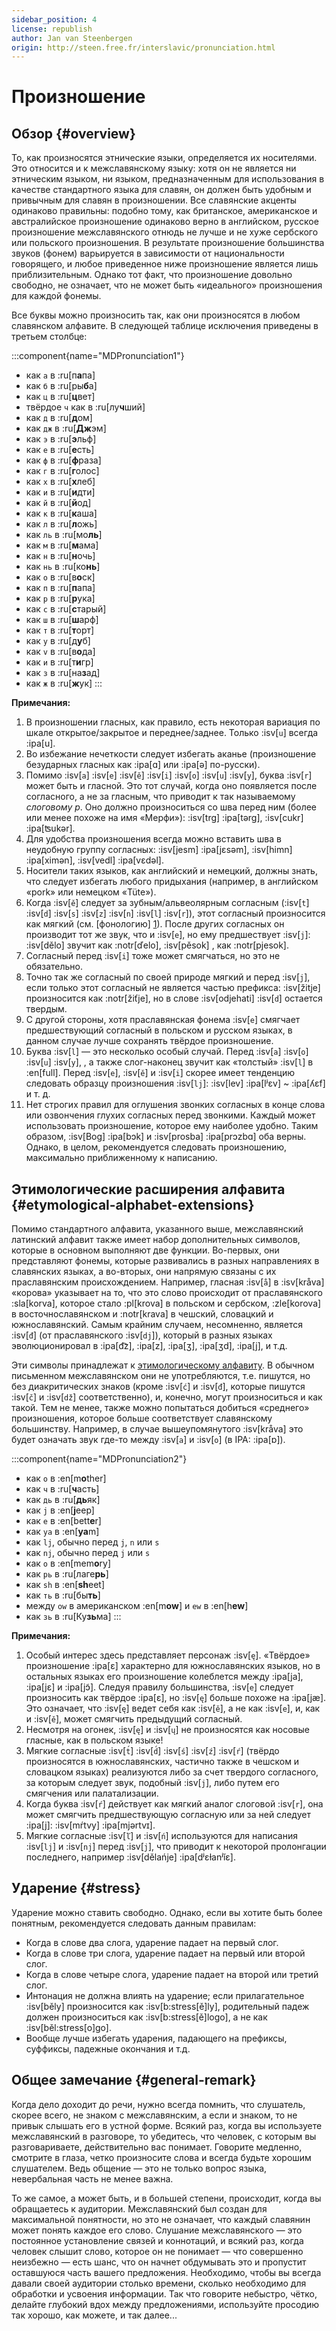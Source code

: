 ```yaml
---
sidebar_position: 4
license: republish
author: Jan van Steenbergen
origin: http://steen.free.fr/interslavic/pronunciation.html
---
```


# Произношение

## Обзор \{#overview}

То, как произносятся этнические языки, определяется их носителями. Это относится и к межславянскому языку: хотя он не является ни этническим языком, ни языком, предназначенным для использования в качестве стандартного языка для славян, он должен быть удобным и привычным для славян в произношении. Все славянские акценты одинаково правильны: подобно тому, как британское, американское и австралийское произношение одинаково верно в английском, русское произношение межславянского отнюдь не лучше и не хуже сербского или польского произношения. В результате произношение большинства звуков (фонем) варьируется в зависимости от национальности говорящего, и любое приведенное ниже произношение является лишь приблизительным. Однако тот факт, что произношение довольно свободно, не означает, что не может быть «идеального» произношения для каждой фонемы.

Все буквы можно произносить так, как они произносятся в любом славянском алфавите. В следующей таблице исключения приведены в третьем столбце:

:::component{name="MDPronunciation1"}
- как `а` в :ru[п**а**па]
- как `б` в :ru[ры**б**а]
- как `ц` в :ru[**ц**вет]
- твёрдое `ч` как в :ru[лу**ч**ший]
- как `д` в :ru[**д**ом]
- как `дж` в :ru[**Дж**эм]
- как `э` в :ru[**э**льф]
- как `е` в :ru[**е**сть]
- как `ф` в :ru[**ф**раза]
- как `г` в :ru[**г**олос]
- как `х` в :ru[**х**леб]
- как `и` в :ru[**и**дти]
- как `й` в :ru[**й**од]
- как `к` в :ru[**к**аша]
- как `л` в :ru[**л**ожь]
- как `ль` в :ru[мо**ль**]
- как `м` в :ru[**м**ама]
- как `н` в :ru[**н**очь]
- как `нь` в :ru[ко**нь**]
- как `о` в :ru[в**о**ск]
- как `п` в :ru[**п**апа]
- как `р` в :ru[**р**ука]
- как `с` в :ru[**с**тарый]
- как `ш` в :ru[**ш**арф]
- как `т` в :ru[**т**орт]
- как `у` в :ru[д**у**б]
- как `v` в :ru[в**о**да]
- как `и` в :ru[т**и**гр]
- как `з` в :ru[на**з**ад]
- как `ж` в :ru[**ж**ук]
:::

**Примечания:**

1. В произношении гласных, как правило, есть некоторая вариация по шкале открытое/закрытое и переднее/заднее. Только :isv[`u`] всегда :ipa[u].
2. Во избежание нечеткости следует избегать аканье (произношение безударных гласных как :ipa[ɑ] или :ipa[ə] по-русски).
3. Помимо :isv[`a`] :isv[`e`] :isv[`ě`] :isv[`i`] :isv[`o`] :isv[`u`] :isv[`y`],  буква :isv[`r`] может быть и гласной. Это тот случай, когда оно появляется после согласного, а не за гласным, что приводит к так называемому _слоговому р_. Оно должно произноситься со шва перед ним (более или менее похоже на имя «Мерфи»): :isv[trg] :ipa[tərg], :isv[cukr] :ipa[ʦukər].
4. Для удобства произношения всегда можно вставить шва в неудобную группу согласных: :isv[jesm] :ipa[jɛsǝm], :isv[himn] :ipa[ximǝn], :isv[vedl] :ipa[vɛdǝl].
5. Носители таких языков, как английский и немецкий, должны знать, что следует избегать любого придыхания (например, в английском «pork» или немецком «Tüte»).
6. Когда :isv[`ě`] следует за зубным/альвеолярным согласным (:isv[`t`] :isv[`d`] :isv[`s`] :isv[`z`] :isv[`n`] :isv[`l`] :isv[`r`]), этот согласный произносится как мягкий (см. [фонологию] [1]). После других согласных он производит тот же звук, что и :isv[`e`], но ему предшествует :isv[`j`]: :isv[dělo] звучит как :notr[ďelo], :isv[pěsok] , как :notr[pjesok].
7. Согласный перед :isv[`i`] тоже может смягчаться, но это не обязательно.
8. Точно так же согласный по своей природе мягкий и перед :isv[`j`], если только этот согласный не является частью префикса: :isv[žitje] произносится как :notr[žiťje], но в слове :isv[odjehati] :isv[`d`] остается твердым.
9. С другой стороны, хотя праславянская фонема :isv[`e`] смягчает предшествующий согласный в польском и русском языках, в данном случае лучше сохранять твёрдое произношение.
10. Буква :isv[`l`] — это несколько особый случай. Перед :isv[`a`] :isv[`o`] :isv[`u`] :isv[`y`], , а также слог-наконец звучит как «толстый» :isv[`l`] в :en[full]. Перед :isv[`e`], :isv[`ě`]  и :isv[`i`] скорее имеет тенденцию следовать образцу произношения :isv[`lj`]: :isv[lev] :ipa[lʲɛv]  \~ :ipa[ʎɛf] и т. д.
11. Нет строгих правил для оглушения звонких согласных в конце слова или озвончения глухих согласных перед звонкими. Каждый может использовать произношение, которое ему наиболее удобно. Таким образом, :isv[Bog] :ipa[bɔk]  и :isv[prosba] :ipa[prɔzbɑ] оба верны. Однако, в целом, рекомендуется следовать произношению, максимально приближенному к написанию.

## Этимологические расширения алфавита \{#etymological-alphabet-extensions}

Помимо стандартного алфавита, указанного выше, межславянский латинский алфавит также имеет набор дополнительных символов, которые в основном выполняют две функции. Во-первых, они представляют фонемы, которые развивались в разных направлениях в славянских языках, а во-вторых, они напрямую связаны с их праславянским происхождением. Например, гласная :isv[`å`] в :isv[kråva] «корова» указывает на то, что это слово происходит от праславянского :sla[korva], которое стало :pl[krova] в польском и сербском, :zle[korova] в восточнославянском и :notr[krava] в чешский, словацкий и южнославянский. Самым крайним случаем, несомненно, является :isv[`đ`] (от праславянского :isv[`dj`]), который в разных языках эволюционировал в :ipa[d͡z], :ipa[z], :ipa[ʒ], :ipa[ʒd], :ipa[j],  и т.д.

Эти символы принадлежат к [этимологическому алфавиту][2]. В обычном письменном межславянском они не употребляются, т.е. пишутся, но без диакритических знаков (кроме :isv[`ć`] и :isv[`đ`], которые пишутся :isv[`č`] и :isv[`dž`] соответственно), и, конечно, могут произноситься и как такой. Тем не менее, также можно попытаться добиться «среднего» произношения, которое больше соответствует славянскому большинству. Например, в случае вышеупомянутого :isv[kråva] это будет означать звук где-то между :isv[`a`] и :isv[`o`] (в IPA: :ipa[ɒ]).

:::component{name="MDPronunciation2"}
- как `o` в :en[m**o**ther]
- как `ч` в :ru[**ч**асть]
- как `дь` в :ru[**дь**як]
- как `j` в :en[**j**eep]
- как `e` в :en[bett**e**r]
- как `ya` в :en[**ya**m]
- как `lj`, обычно перед `j`, `n`  или `s`
- как `nj`, обычно перед `j` или `s`
- как `o` в :en[mem**o**ry]
- как `рь` в :ru[лаге**рь**]
- как `sh` в :en[**sh**eet]
- как `ть` в :ru[бы**ть**]
- между `ow` в американском :en[m**ow**] и `ew` в :en[h**ew**]
- как `зь` в :ru[Ку**зь**ма]
:::

**Примечания:**

1. Особый интерес здесь представляет персонаж :isv[`ę`]. «Твёрдое» произношение :ipa[ɛ] характерно для южнославянских языков, но в остальных языках его произношение колеблется между :ipa[ja], :ipa[jɛ]  и :ipa[jɔ̃]. Следуя правилу большинства, :isv[`e`] следует произносить как твёрдое :ipa[ɛ], но :isv[`ę`] больше похоже на :ipa[jæ]. Это означает, что :isv[`ę`] ведет себя как :isv[`ě`], а не как :isv[`e`], и, как и :isv[`ě`], может смягчить предыдущий согласный.
2. Несмотря на огонек, :isv[`ę`] и :isv[`ų`] не произносятся как носовые гласные, как в польском языке!
3. Мягкие согласные :isv[`t́`] :isv[`d́`] :isv[`ś`] :isv[`ź`] :isv[`ŕ`]  (твёрдо произносятся в южнославянских, частично также в чешском и словацком языках) реализуются либо за счет твердого согласного, за которым следует звук, подобный :isv[`j`], либо путем его смягчения или палатализации.
4. Когда буква :isv[`ŕ`] действует как мягкий аналог слоговой :isv[`r`], она может смягчить предшествующую согласную или за ней следует :ipa[j]: :isv[mŕtvy] :ipa[mjǝrtvɪ].
5. Мягкие согласные :isv[`ľ`] и :isv[`ń`] используются для написания :isv[`lj`] и :isv[`nj`] перед :isv[`j`], что приводит к некоторой пролонгации последнего, например :isv[dělańje] :ipa[dʲɛɫanʲĭɛ].

## Ударение \{#stress}

Ударение можно ставить свободно. Однако, если вы хотите быть более понятным, рекомендуется следовать данным правилам:

- Когда в слове два слога, ударение падает на первый слог.
- Когда в слове три слога, ударение падает на первый или второй слог.
- Когда в слове четыре слога, ударение падает на второй или третий слог.
- Интонация не должна влиять на ударение; если прилагательное :isv[běly] произносится как :isv[b:stress[ě]ly], родительный падеж должен произноситься как :isv[b:stress[ě]logo], а не как :isv[běl:stress[o]go].
- Вообще лучше избегать ударения, падающего на префиксы, суффиксы, падежные окончания и т.д.

## Общее замечание \{#general-remark}

Когда дело доходит до речи, нужно всегда помнить, что слушатель, скорее всего, не знаком с межславянским, а если и знаком, то не привык слышать его в устной форме. Всякий раз, когда вы используете межславянский в разговоре, то убедитесь, что человек, с которым вы разговариваете, действительно вас понимает. Говорите медленно, смотрите в глаза, четко произносите слова и всегда будьте хорошим слушателем. Ведь общение — это не только вопрос языка, невербальная часть не менее важна.

То же самое, а может быть, и в большей степени, происходит, когда вы обращаетесь к аудитории. Межславянский был создан для максимальной понятности, но это не означает, что каждый славянин может понять каждое его слово. Слушание межславянского — это постоянное установление связей и коннотаций, и всякий раз, когда человек слышит слово, которое он не понимает — что совершенно неизбежно — есть шанс, что он начнет обдумывать это и пропустит оставшуюся часть вашего предложения. Необходимо, чтобы вы всегда давали своей аудитории столько времени, сколько необходимо для обработки и усвоения информации. Так что говорите небыстро, чётко, делайте глубокий вдох между предложениями, используйте просодию так хорошо, как можете, и так далее...

[1]: ./phonology.md#hard-and-soft-consonants

[2]: orthography.md#etymological-alphabet
